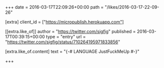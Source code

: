 +++
date = 2016-03-17T22:09:26+00:00
path = "/likes/2016-03-17-22-09-26"

[extra]
client_id = ["https://micropublish.herokuapp.com"]

[[extra.like_of]]
author = "https://twitter.com/sigfig"
published = 2016-03-17T00:39:15+00:00
type = "entry"
url = "https://twitter.com/sigfig/status/710264195971833856"

[extra.like_of.content]
text = "{-# LANGUAGE JustFuckMeUp #-}"

+++

<a href="https://brid.gy/publish/twitter"></a>
